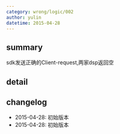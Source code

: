 ```yaml
---
category: wrong/logic/002
author: yulin 
datetime: 2015-04-28
---
```


## summary

sdk发送正确的Client-request,两家dsp返回空

## detail


## changelog

- 2015-04-28: 初始版本
- 2015-04-28: 初始版本